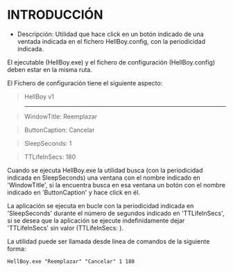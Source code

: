 # INTRODUCCIÓN

* Descripción: Utilidad que hace click en un botón indicado de una ventada indicada en el fichero HellBoy.config, con la periodicidad indicada.

El ejecutable (HellBoy.exe) y el fichero de configuración (HellBoy.config) deben estar en la misma ruta.

El Fichero de configuración tiene el siguiente aspecto:


>HellBoy v1

>----------

>WindowTitle: Reemplazar

>ButtonCaption: Cancelar

>SleepSeconds: 1

>TTLifeInSecs: 180


Cuando se ejecuta HellBoy.exe la utilidad busca (con la periodicidad indicada en SleepSeconds) una ventana con el nombre indicado en 'WindowTitle', si la encuentra busca en esa ventana un botón con el nombre indicado en 'ButtonCaption' y hace click en él.

La aplicación se ejecuta en bucle con la periodicidad indicada en 'SleepSeconds' durante el número de segundos indicado en 'TTLifeInSecs', si se desea que la aplicación se ejecute indefinidamente dejar 'TTLifeInSecs' sin valor (TTLifeInSecs: ).

La utilidad puede ser llamada desde línea de comandos de la siguiente forma:

``
HellBoy.exe "Reemplazar" "Cancelar" 1 180
``